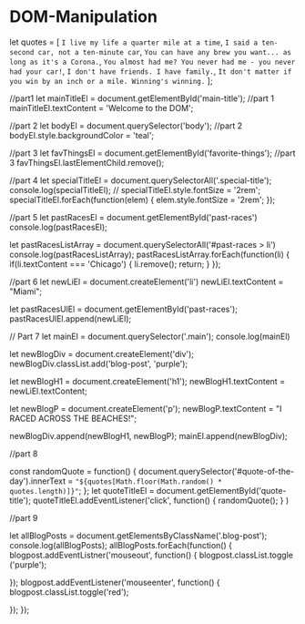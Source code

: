 # DOM-Manipulation
let quotes = [
  `I live my life a quarter mile at a time`,
  `I said a ten-second car, not a ten-minute car`,
  `You can have any brew you want... as long as it's a Corona.`,
  `You almost had me? You never had me - you never had your car!`,
  `I don't have friends. I have family.`,
  `It don't matter if you win by an inch or a mile. Winning's winning.`
];



//part1
let mainTitleEl = document.getElementById('main-title'); //part 1
mainTitleEl.textContent = 'Welcome to the DOM';

//part 2
let bodyEl = document.querySelector('body'); //part 2
bodyEl.style.backgroundColor = 'teal';

//part 3
let favThingsEl = document.getElementById('favorite-things'); //part 3
favThingsEl.lastElementChild.remove();

//part 4
let specialTitleEl = document.querySelectorAll('.special-title');
console.log(specialTitleEl);
// specialTitleEl.style.fontSize = '2rem'; 
specialTitleEl.forEach(function(elem) {
elem.style.fontSize = '2rem';
});


//part 5
let pastRacesEl = document.getElementById('past-races')
console.log(pastRacesEl);

let pastRacesListArray = document.querySelectorAll('#past-races > li')
console.log(pastRacesListArray);
pastRacesListArray.forEach(function(li) {
  if(li.textContent === 'Chicago') {
  li.remove();
  return;
  }
});


//part 6
let newLiEl = document.createElement('li')
newLiEl.textContent = "Miami";

let pastRacesUlEl = document.getElementById('past-races');
pastRacesUlEl.append(newLiEl);


// Part 7
let mainEl = document.querySelector('.main');
console.log(mainEl)

let newBlogDiv = document.createElement('div');
newBlogDiv.classList.add('blog-post', 'purple');

let newBlogH1 = document.createElement('h1');
newBlogH1.textContent = newLiEl.textContent;

let newBlogP = document.createElement('p');
newBlogP.textContent = "I RACED ACROSS THE BEACHES!";

newBlogDiv.append(newBlogH1, newBlogP);
mainEl.append(newBlogDiv);


//part 8

const randomQuote = function() {
  document.querySelector('#quote-of-the-day').innerText = `"${quotes[Math.floor(Math.random() * quotes.length)]}"`;
};
let quoteTitleEl = document.getElementById('quote-title');
quoteTitleEl.addEventListener('click', function() {
randomQuote();
} )

//part 9

let allBlogPosts = document.getElementsByClassName('.blog-post');
console.log(allBlogPosts);
allBlogPosts.forEach(function() {
 blogpost.addEventListner('mouseout', function() {
  blogpost.classList.toggle ('purple');
  
 });
 blogpost.addEventListener('mouseenter', function() {
  blogpost.classList.toggle('red');

 });
});
